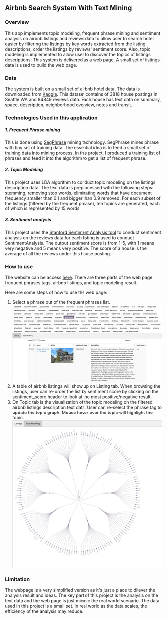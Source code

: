 ## Airbnb Search System With Text Mining

### Overview
This app implements topic modeling, frequent phrase mining and sentiment analysis
on airbnb listings and reviews data to allow user to search hotel easier by filtering the listings by key words extracted from the listing descriptions, order the listings by reviews' sentiment score.
Also, topic modeling is implemented to allow user to discover the topics of
listings descriptions. This system is delivered as a web page. A small set of listings data is used to build the web page.

### Data

The system is built on a small set of airbnb hotel data. The data is downloaded from
[Kaggle](https://www.kaggle.com/airbnb/seattle). This dataset contains of 3818 house postings in Seattle WA and 84849 reviews data.
Each house has text data on summary, space, description, neighborhood overview, notes and transit.

### Technologies Used in this application
##### 1. Frequent Phrase mining
This is done using [SegPhrase](https://github.com/shangjingbo1226/SegPhrase) mining technology. SegPhrase mines phrase with tiny set of training data.
The essential idea is to feed a small set of training data into mining process. In this project, I produced a training list of phrases and feed it into the algorithm to get a list of frequent phrase.
##### 2. Topic Modeling
This project uses LDA algorithm to conduct topic modeling on the listings description data. The text data is preprocessed with the following steps: stemming, removing stop words, eliminating words that have document frequency smaller than 0.1 and bigger than 0.9 removed. For each subset of the listings (filtered by the frequent phrase), ten topics are generated, each of which is represented by 15 words. 

##### 3. Sentiment analysis
This project uses the [Stanford Sentiment Analysis tool](https://d396qusza40orc.cloudfront.net/dataminingcapstone/Tasks4and5/sentimentAnalysis.jar) to conduct
sentiment analysis on the reviews data for each listing is used to conduct SentimentAnalysis.
The output sentiment score is from 1-5, with 1 means very negative and 5 means very positive. The score of a house is the average of all the reviews under this house posting. 

### How to use
The website can be access [here](https://hcxyeah.github.io/MCS-BetterSearchHotel/). There are three parts of the web page: frequent phrases tags, airbnb listings, and topic modeling
result.

Here are some steps of how to use the web page:
1. Select a phrase out of the frequent phrases list.
![page](webpage.png)
2. A table of airbnb listings will show up on Listing tab. When browsing the listings, user can re-order the list by sentiment score by clicking on the sentiment_score header to look at the most positive/negative result.
3. On Topic tab is the visualization of the topic modeling on the filtered airbnb listings description text data. User can re-select the phrase tag to update the topic graph. Mouse hover over the topic will highlight the topic.
![topic](topics.png)


### Limitation
The webpage is a very simplified version as it's just a place to dilever the analysis result and ideas. The key part
of this project is the analysis on the text data and the web page is just micmic the real world scenario. The data used in this project is a small set. In real world as
the data scales, the efficiency of the analysis may reduce.
